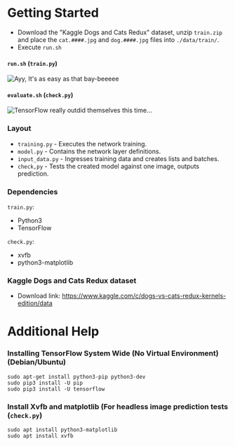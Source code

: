 # Getting Started
 - Download the "Kaggle Dogs and Cats Redux" dataset, unzip `train.zip` and place the `cat.####.jpg` and `dog.####.jpg` files into `./data/train/`.
 - Execute `run.sh`

#### `run.sh` (`train.py`)
![Ayy, It's as easy as that bay-beeeee](https://i.imgur.com/DJ4vMPd.png)

#### `evaluate.sh` (`check.py`)
![TensorFlow really outdid themselves this time...](https://i.imgur.com/z5rkOVd.png)

### Layout
 - `training.py` - Executes the network training.
 - `model.py` - Contains the network layer definitions.
 - `input_data.py` - Ingresses training data and creates lists and batches.
 - `check,py` - Tests the created model against one image, outputs prediction.

### Dependencies
`train.py`:
 - Python3
 - TensorFlow

`check.py`:
 - xvfb
 - python3-matplotlib

### Kaggle Dogs and Cats Redux dataset
 - Download link: https://www.kaggle.com/c/dogs-vs-cats-redux-kernels-edition/data


# Additional Help

### Installing TensorFlow System Wide (No Virtual Environment) (Debian/Ubuntu)
```
sudo apt-get install python3-pip python3-dev
sudo pip3 install -U pip
sudo pip3 install -U tensorflow
```

### Install Xvfb and matplotlib (For headless image prediction tests (`check.py`)
```
sudo apt install python3-matplotlib
sudo apt install xvfb
```
